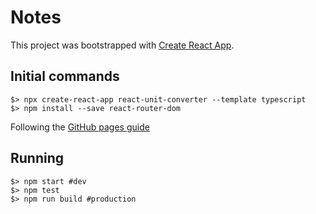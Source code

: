 # Notes

This project was bootstrapped with [Create React App](https://github.com/facebook/create-react-app).

## Initial commands

```console
$> npx create-react-app react-unit-converter --template typescript
$> npm install --save react-router-dom
```

Following the [GitHub pages guide](https://create-react-app.dev/docs/deployment/#github-pages)

## Running

```console
$> npm start #dev
$> npm test
$> npm run build #production
```
